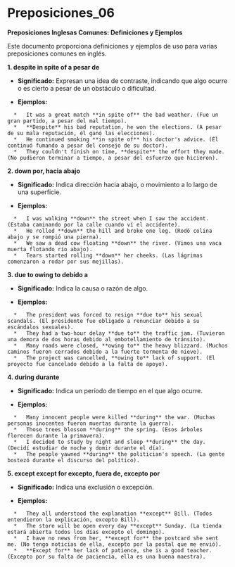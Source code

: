 # Preposiciones_06



**Preposiciones Inglesas Comunes: Definiciones y Ejemplos**

Este documento proporciona definiciones y ejemplos de uso para varias preposiciones comunes en inglés.

**1.  despite   in spite of    a pesar de**

   *   **Significado:** Expresan una idea de contraste, indicando que algo ocurre o es cierto a pesar de un obstáculo o dificultad.

   *   **Ejemplos:**

      *   It was a great match **in spite of** the bad weather. (Fue un gran partido, a pesar del mal tiempo).
      *   **Despite** his bad reputation, he won the elections. (A pesar de su mala reputación, él ganó las elecciones).
      *   He continued smoking **in spite of** his doctor's advice. (Él continuó fumando a pesar del consejo de su doctor).
      *   They couldn't finish on time, **despite** the effort they made. (No pudieron terminar a tiempo, a pesar del esfuerzo que hicieron).

**2.  down    por, hacia abajo**

   *   **Significado:** Indica dirección hacia abajo, o movimiento a lo largo de una superficie.

   *   **Ejemplos:**

      *   I was walking **down** the street when I saw the accident. (Estaba caminando por la calle cuando ví el accidente).
      *   He rolled **down** the hill and broke one leg. (Rodó colina abajo y se rompió una pierna).
      *   We saw a dead cow floating **down** the river. (Vimos una vaca muerta flotando río abajo).
      *   Tears started rolling **down** her cheeks. (Las lágrimas comenzaron a rodar por sus mejillas).

**3.  due to   owing to    debido a**

   *   **Significado:** Indica la causa o razón de algo.

   *   **Ejemplos:**

      *   The president was forced to resign **due to** his sexual scandals. (El presidente fue obligado a renunciar debido a su escándalos sexuales).
      *   They had a two-hour delay **due to** the traffic jam. (Tuvieron una demora de dos horas debido al embotellamiento de tránsito).
      *   Many roads were closed, **owing to** the heavy blizzard. (Muchos caminos fueron cerrados debido a la fuerte tormenta de nieve).
      *   The project was cancelled, **owing to** lack of support. (El proyecto fue cancelado debido a la falta de apoyo).

**4.  during    durante**

   *   **Significado:** Indica un período de tiempo en el que algo ocurre.

   *   **Ejemplos:**

      *   Many innocent people were killed **during** the war. (Muchas personas inocentes fueron muertas durante la guerra).
      *   Those trees blossom **during** the spring. (Esos árboles florecen durante la primavera).
      *   I decided to study by night and sleep **during** the day. (Decidí estudiar de noche y domir durante el día).
      *   The people yawned **during** the politician's speech. (La gente bostezó durante el discurso del político).

**5.  except   except for    excepto, fuera de, excepto por**

   *   **Significado:** Indica una exclusión o excepción.

   *   **Ejemplos:**

      *   They all understood the explanation **except** Bill. (Todos entendieron la explicación, excepto Bill).
      *   The store will be open every day **except** Sunday. (La tienda estará abierta todos los días excepto el domingo).
      *   I have no news from her, **except for** the postcard she sent me. (No tengo noticias de ella, excepto por la postal que me envió).
      *   **Except for** her lack of patience, she is a good teacher. (Excepto por su falta de paciencia, ella es una buena maestra).

